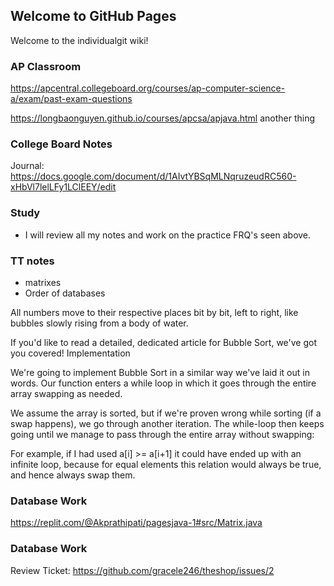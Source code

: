 ## Welcome to GitHub Pages


Welcome to the individualgit wiki!


### AP Classroom
https://apcentral.collegeboard.org/courses/ap-computer-science-a/exam/past-exam-questions 

https://longbaonguyen.github.io/courses/apcsa/apjava.html 
another thing

### College Board Notes
Journal: https://docs.google.com/document/d/1AIvtYBSqMLNqruzeudRC560-xHbVl7lelLFy1LClEEY/edit



### Study 
- I will review all my notes and work on the practice FRQ's seen above. 


### TT notes
- matrixes
- Order of databases

All numbers move to their respective places bit by bit, left to right, like bubbles slowly rising from a body of water.

If you'd like to read a detailed, dedicated article for Bubble Sort, we've got you covered!
Implementation

We're going to implement Bubble Sort in a similar way we've laid it out in words. Our function enters a while loop in which it goes through the entire array swapping as needed.

We assume the array is sorted, but if we're proven wrong while sorting (if a swap happens), we go through another iteration. The while-loop then keeps going until we manage to pass through the entire array without swapping:



For example, if I had used a[i] >= a[i+1] it could have ended up with an infinite loop, because for equal elements this relation would always be true, and hence always swap them.

### Database Work
 https://replit.com/@Akprathipati/pagesjava-1#src/Matrix.java 
 
 ### Database Work
 Review Ticket: https://github.com/gracele246/theshop/issues/2
 


